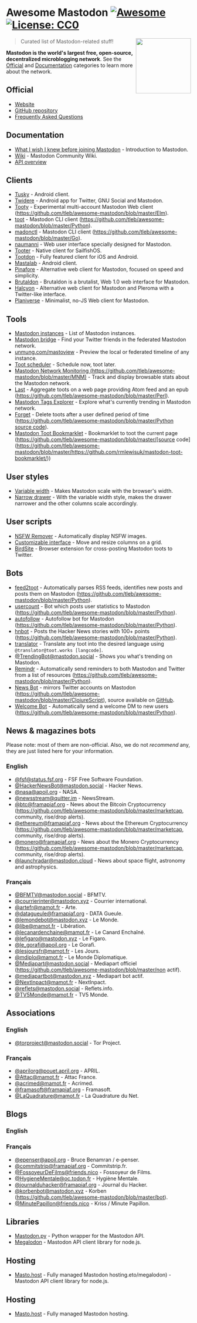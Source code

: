 # Awesome Mastodon [![Awesome](https://cdn.rawgit.com/sindresorhus/awesome/d7305f38d29fed78fa85652e3a63e154dd8e8829/media/badge.svg)](https://github.com/sindresorhus/awesome) [![License: CC0](https://img.shields.io/badge/License-CC0-lightgrey.svg)](https://creativecommons.org/publicdomain/zero/1.0/)


[<img src="https://rawgit.com/tleb/awesome-mastodon/master/mastodon-logo.svg" align="right" width="150">](https://joinmastodon.org)

> Curated list of Mastodon-related stuff!

**Mastodon is the world's largest free, open-source, decentralized microblogging network**. See the [Official](#official) and [Documentation](#documentation) categories to learn more about the network.



## Official

* [Website](https://joinmastodon.org)
* [GitHub repository](https://github.com/tootsuite/mastodon)
* [Frequently Asked Questions](https://github.com/tootsuite/documentation/blob/master/Using-Mastodon/FAQ.md)

## Documentation

* [What I wish I knew before joining Mastodon](https://hackernoon.com/what-i-wish-i-knew-before-joining-mastodon-7a17e7f12a2b) - Introduction to Mastodon.
* [Wiki](https://en.mstdn.wiki/Main_Page) - Mastodon Community Wiki.
* [API overview](https://github.com/tootsuite/documentation/blob/master/Using-the-API/API.md)

## Clients

* [Tusky](https://play.google.com/store/apps/details?id=com.keylesspalace.tusky) - Android client.
* [Twidere](https://f-droid.org/packages/org.mariotaku.twidere/) - Android app for Twitter, GNU Social and Mastodon.
* [Tooty](https://github.com/tleb/awesome-mastodon/blob/master/https://github.com/n1k0/tooty) - Experimental multi-account Mastodon Web client (https://github.com/tleb/awesome-mastodon/blob/master/Elm).
* [toot](https://github.com/tleb/awesome-mastodon/blob/master/https://github.com/ihabunek/toot) - Mastodon CLI client (https://github.com/tleb/awesome-mastodon/blob/master/Python).
* [madonctl](https://github.com/tleb/awesome-mastodon/blob/master/https://github.com/McKael/madonctl) - Mastodon CLI client (https://github.com/tleb/awesome-mastodon/blob/master/Go).
* [naumanni](https://github.com/naumanni/naumanni) - Web user interface specially designed for Mastodon.
* [Tooter](https://github.com/dysk0/harbour-tooter) - Native client for SailfishOS.
* [Tootdon](http://tootdon.club) - Fully featured client for iOS and Android.
* [Mastalab](https://github.com/stom79/mastalab) - Android client.
* [Pinafore](https://github.com/nolanlawson/pinafore) - Alternative web client for Mastodon, focused on speed and simplicity.
* [Brutaldon](https://github.com/jfmcbrayer/brutaldon) - Brutaldon is a brutalist, Web 1.0 web interface for Mastodon.
* [Halcyon](https://notabug.org/halcyon-suite/halcyon) - Alternative web client for Mastodon and Pleroma with a Twitter-like interface.
* [Planiverse](https://github.com/FuzzJunket/planiverse) - Minimalist, no-JS Web client for Mastodon.

## Tools

* [Mastodon instances](https://instances.social/list) - List of Mastodon instances.
* [Mastodon bridge](https://bridge.joinmastodon.org/) - Find your Twitter friends in the federated Mastodon network.
* [unmung.com/mastoview](http://www.unmung.com/mastoview) - Preview the local or federated timeline of any instance.
* [Toot scheduler](https://scheduler.mastodon.tools/) - Schedule now, toot later.
* [Mastodon Network Monitoring (https://github.com/tleb/awesome-mastodon/blob/master/MNM)](https://github.com/tleb/awesome-mastodon/blob/master/https://dashboards.mnm.social/) - Track and display browsable stats about the Mastodon network.
* [Last](https://github.com/tleb/awesome-mastodon/blob/master/https://framagit.org/luc/last) - Aggregate toots on a web page providing Atom feed and an epub (https://github.com/tleb/awesome-mastodon/blob/master/Perl).
* [Mastodon Tags Explorer](https://mastodon-tags-explorer.hcxp.co/tags) - Explore what's currently trending in Mastodon network.
* [Forget](https://github.com/tleb/awesome-mastodon/blob/master/https://forget.codl.fr/about/) - Delete toots after a user defined period of time (https://github.com/tleb/awesome-mastodon/blob/master/Python [source code](https://github.com/tleb/awesome-mastodon/blob/master/https://github.com/codl/forget/)).
* [Mastodon Toot Bookmarklet](https://github.com/tleb/awesome-mastodon/blob/master/https://rmlewisuk.github.io/mastodon-toot-bookmarklet/) - Bookmarklet to toot the current page (https://github.com/tleb/awesome-mastodon/blob/master/[source code](https://github.com/tleb/awesome-mastodon/blob/master/https://github.com/rmlewisuk/mastodon-toot-bookmarklet/))

## User styles

* [Variable width](https://userstyles.org/styles/139721/mastodon-variable-width) - Makes Mastodon scale with the browser's width.
* [Narrow drawer](https://userstyles.org/styles/141457/mastodon-dynamic-wide-columns-narrow-drawer) - With the variable width style, makes the drawer narrower and the other columns scale accordingly.

## User scripts

* [NSFW Remover](https://greasyfork.org/fr/scripts/29228-mastodon-nsfw-remover) - Automatically display NSFW images.
* [Customizable interface](https://openuserjs.org/scripts/bl00m/Mastodon_Customizable_Interface) - Move and resize columns on a grid.
* [BirdSite](https://gitlab.com/pmorinerie/birdsite) - Browser extension for cross-posting Mastodon toots to Twitter.

## Bots

* [feed2toot](https://github.com/tleb/awesome-mastodon/blob/master/https://gitlab.com/chaica/feed2toot) - Automatically parses RSS feeds, identifies new posts and posts them on Mastodon (https://github.com/tleb/awesome-mastodon/blob/master/Python).
* [usercount](https://github.com/tleb/awesome-mastodon/blob/master/https://github.com/josefkenny/usercount) - Bot which posts user statistics to Mastodon (https://github.com/tleb/awesome-mastodon/blob/master/Python).
* [autofollow](https://github.com/tleb/awesome-mastodon/blob/master/https://github.com/gled-rs/mastodon-autofollow) - Autofollow bot for Mastodon (https://github.com/tleb/awesome-mastodon/blob/master/Python).
* [hnbot](https://github.com/tleb/awesome-mastodon/blob/master/https://github.com/raymestalez/mastodon-hnbot) - Posts the Hacker News stories with 100+ points (https://github.com/tleb/awesome-mastodon/blob/master/Python).
* [translator](https://christopher.su/projects/translator/) - Translate any toot into the desired language using `@translator@toot.works [langcode]`.
* [@TrendingBot@mastodon.social](https://mastodon.social/@TrendingBot) - Shows you what's trending on Mastodon.
* [Remindr](https://github.com/tleb/awesome-mastodon/blob/master/https://gitlab.com/chaica/remindr) - Automatically send reminders to both Mastodon and Twitter from a list of resources (https://github.com/tleb/awesome-mastodon/blob/master/Python).
* [News Bot](https://github.com/tleb/awesome-mastodon/blob/master/https://botsin.space/@newsbot) - mirrors Twitter accounts on Mastodon (https://github.com/tleb/awesome-mastodon/blob/master/ClojureScript), source available on [GitHub](https://github.com/tleb/awesome-mastodon/blob/master/https://github.com/yogthos/mastodon-bot).
* [Welcome Bot](https://github.com/tleb/awesome-mastodon/blob/master/https://github.com/indyhall/mastodon-welcome-bot) - Automatically send a welcome DM to new users (https://github.com/tleb/awesome-mastodon/blob/master/Python).

## News & magazines bots

Please note: most of them are non-official. Also, we do not *recommend* any, they are just listed here for your information.

### English

* [@fsf@status.fsf.org](https://status.fsf.org/fsf) - FSF Free Software Foundation.
* [@HackerNewsBot@mastodon.social](https://mastodon.social/@HackerNewsBot) - Hacker News.
* [@nasa@apoil.org](https://apoil.org/@nasa) - NASA.
* [@newsstream@quitter.im](https://quitter.im/newsstream) - NewsStream.
* [@btc@framapiaf.org](https://github.com/tleb/awesome-mastodon/blob/master/https://framapiaf.org/@btc) - News about the Bitcoin Cryptocurrency (https://github.com/tleb/awesome-mastodon/blob/master/marketcap, community, rise/drop alerts).
* [@ethereum@framapiaf.org](https://github.com/tleb/awesome-mastodon/blob/master/https://framapiaf.org/@ethereum) - News about the Ethereum Cryptocurrency (https://github.com/tleb/awesome-mastodon/blob/master/marketcap, community, rise/drop alerts).
* [@monero@framapiaf.org](https://github.com/tleb/awesome-mastodon/blob/master/https://framapiaf.org/@monero) - News about the Monero Cryptocurrency (https://github.com/tleb/awesome-mastodon/blob/master/marketcap, community, rise/drop alerts).
* [@launchradar@mastodon.cloud](https://mastodon.cloud/@launchradar) - News about space flight, astronomy and astrophysics.

### Français

* [@BFMTV@mastodon.social](https://mastodon.social/@BFMTV) - BFMTV.
* [@courrierinter@mastodon.xyz](https://mastodon.xyz/@courrierinter) - Courrier international.
* [@artefr@mamot.fr](https://mamot.fr/@artefr) - Arte.
* [@datagueule@framapiaf.org](https://framapiaf.org/@datagueule) - DATA Gueule.
* [@lemondebot@mastodon.xyz](https://mastodon.xyz/@lemondebot) - Le Monde.
* [@libe@mamot.fr](https://mamot.fr/@libe) - Libération.
* [@lecanardenchaine@mamot.fr](https://mamot.fr/@lecanardenchaine) - Le Canard Enchaîné.
* [@lefigaro@mastodon.xyz](https://mastodon.xyz/@lefigaro) - Le Figaro.
* [@le_gorafi@apoil.org](https://apoil.org/@le_gorafi) - Le Gorafi.
* [@lesjoursfr@mamot.fr](https://mamot.fr/@lesjoursfr) - Les Jours.
* [@mdiplo@mamot.fr](https://mamot.fr/@mdiplo) - Le Monde Diplomatique.
* [@Mediapart@mastodon.social](https://github.com/tleb/awesome-mastodon/blob/master/https://mastodon.social/@Mediapart) - Mediapart officiel (https://github.com/tleb/awesome-mastodon/blob/master/non actif).
* [@mediapartbot@mastodon.xyz](https://mastodon.xyz/@mediapartbot) - Mediapart bot actif.
* [@NextInpact@mamot.fr](https://mamot.fr/@NextInpact) - NextInpact.
* [@reflets@mastodon.social](https://mastodon.social/@reflets) - Reflets.info.
* [@TV5Monde@mamot.fr](https://mamot.fr/@TV5Monde) - TV5 Monde.

## Associations

### English

* [@torproject@mastodon.social](https://mastodon.social/@torproject) - Tor Project.

### Français

* [@aprilorg@pouet.april.org](https://pouet.april.org/@aprilorg) - APRIL.
* [@Attac@mamot.fr](https://mamot.fr/@Attac) - Attac France.
* [@acrimed@mamot.fr](https://mamot.fr/@acrimed) - Acrimed.
* [@framasoft@framapiaf.org](https://framapiaf.org/@Framasoft) - Framasoft.
* [@LaQuadrature@mamot.fr](https://mamot.fr/@LaQuadrature) - La Quadrature du Net.

## Blogs

### English

### Français

* [@epenser@apoil.org](https://apoil.org/@epenser) - Bruce Benamran / e-penser.
* [@commitstrip@framapiaf.org](https://framapiaf.org/@commitstrip) - Commitstrip.fr.
* [@FossoyeurDeFilms@friends.nico](https://friends.nico/@FossoyeurdeFilms) - Fossoyeur de Films.
* [@HygieneMentale@oc.todon.fr](https://oc.todon.fr/@HygieneMentale) - Hygiène Mentale.
* [@journalduhacker@framapiaf.org](https://framapiaf.org/@journalduhacker) - Journal du Hacker.
* [@korbenbot@mastodon.xyz](https://github.com/tleb/awesome-mastodon/blob/master/https://mastodon.xyz/@korbenbot) - Korben (https://github.com/tleb/awesome-mastodon/blob/master/bot).
* [@MinutePapillon@friends.nico](https://friends.nico/@MinutePapillon) - Kriss / Minute Papillon.

## Libraries

* [Mastodon.py](https://github.com/halcy/Mastodon.py) - Python wrapper for the Mastodon API.
* [Megalodon](https://github.com/h3poteto/megalodon) - Mastodon API client library for node.js.

## Hosting

* [Masto.host](https://masto.host) - Fully managed Mastodon hosting.eto/megalodon) - Mastodon API client library for node.js.

## Hosting

* [Masto.host](https://masto.host) - Fully managed Mastodon hosting.